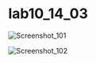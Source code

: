 # lab10_14_03

![Screenshot_101](https://user-images.githubusercontent.com/85027066/232341610-47e2d675-6b87-464e-8c6a-77e493e8b3b4.png)

![Screenshot_102](https://user-images.githubusercontent.com/85027066/232341607-1235913b-ba2a-41b1-adb4-9c8239b4e641.png)



